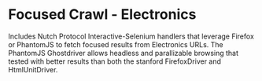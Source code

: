 # Focused Crawl - Electronics
Includes Nutch Protocol Interactive-Selenium handlers that leverage Firefox or PhantomJS to fetch focused results from Electronics URLs. The PhantomJS Ghostdriver allows headless and parallizable browsing that tested with better results than both the stanford FirefoxDriver and HtmlUnitDriver.